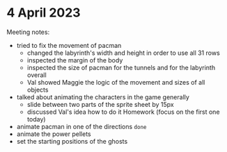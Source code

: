 # 4 April 2023
Meeting notes:
  * tried to fix the movement of pacman 
    * changed the labyrinth's width and height in order to use all 31 rows
    * inspected the margin of the body
    * inspected the size of pacman for the tunnels and for the labyrinth overall
    * Val showed Maggie the logic of the movement and sizes of all objects
  * talked about animating the characters in the game generally
    * slide between two parts of the sprite sheet by 15px
    * discussed Val's idea how to do it
Homework (focus on the first one today)
  * animate pacman in one of the directions `done` 
  * animate the power pellets
  * set the starting positions of the ghosts

